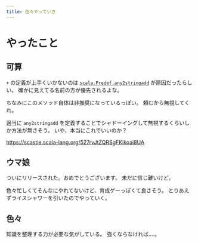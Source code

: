 ```yaml
---
title: 色々やっていき
---
```


# やったこと

## 可算

`+` の定義が上手くいかないのは [`scala.Predef.any2stringadd`](https://www.scala-lang.org/api/current/scala/Predef$$any2stringadd.html) が原因だったらしい。
確かに見えてる名前の方が優先されるよな。

ちなみにこのメソッド自体は非推奨になっているっぽい。
頼むから無視してくれ。

適当に `any2stringadd` を定義することでシャドーイングして無視するくらいしか方法が無さそう。
いや、本当にこれでいいのか？

<https://scastie.scala-lang.org/527rvJtZQRSgFKikoai8UA>

## ウマ娘

ついにリリースされた。おめでとうございます。
未だに信じ難いけど。

色々忙しくてそんなにやれてないけど、育成ゲーっぽくて良さそう。
とりあえずライスシャワーを引いたのでやっていく。

## 色々

知識を整理する力が必要な気がしている。
強くならなければ‥‥。
